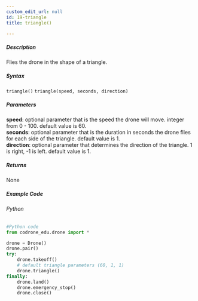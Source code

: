 ```yaml
---
custom_edit_url: null
id: 19-triangle
title: triangle()

---
```


##### Description

Flies the drone in the shape of a triangle.


##### Syntax
```triangle()```
```triangle(speed, seconds, direction)```


##### Parameters
**speed**: optional parameter that is the speed the drone will move. integer from 0 - 100. default value is 60. <br /> 
**seconds**: optional parameter that is the duration in seconds the drone flies for each side of the triangle. default value is 1. <br /> 
**direction**: optional parameter that determines the direction of the triangle. 1 is right, -1 is left. default value is 1. <br /> 


##### Returns

None

##### Example Code
###### Python
```python
#Python code
from codrone_edu.drone import *

drone = Drone()
drone.pair()
try:
    drone.takeoff()
    # default triangle parameters (60, 1, 1)
    drone.triangle()
finally:
    drone.land()
    drone.emergency_stop()
    drone.close()
```